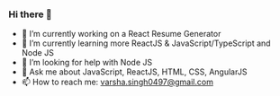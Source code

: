 ### Hi there 👋

- 🔭 I’m currently working on a React Resume Generator
- 🌱 I’m currently learning more ReactJS & JavaScript/TypeScript and Node JS
- 🤔 I’m looking for help with Node JS
- 💬 Ask me about JavaScript, ReactJS, HTML, CSS, AngularJS
- 📫 How to reach me: varsha.singh0497@gmail.com
